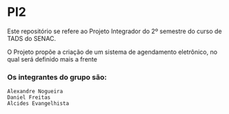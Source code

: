 # PI2
Este repositório se refere ao Projeto Integrador do 2º semestre do curso de TADS do SENAC.

O Projeto propõe a criação de um sistema de agendamento eletrônico, no qual será definido mais a frente

### Os integrantes do grupo são:
	Alexandre Nogueira
	Daniel Freitas
	Alcides Evangelhista

